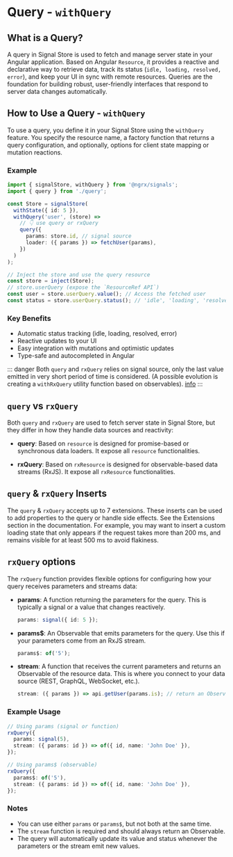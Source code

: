 # Query - `withQuery`

## What is a Query?

A query in Signal Store is used to fetch and manage server state in your Angular application. Based on Angular `Resource`, it provides a reactive and declarative way to retrieve data, track its status (`idle, loading, resolved, error`), and keep your UI in sync with remote resources. Queries are the foundation for building robust, user-friendly interfaces that respond to server data changes automatically.

## How to Use a Query - `withQuery`

To use a query, you define it in your Signal Store using the `withQuery` feature. You specify the resource name, a factory function that returns a query configuration, and optionally, options for client state mapping or mutation reactions.

### Example

```typescript
import { signalStore, withQuery } from '@ngrx/signals';
import { query } from './query';

const Store = signalStore(
  withState({ id: 5 }),
  withQuery('user', (store) =>
    // 👇 use query or rxQuery
    query({
      params: store.id, // signal source
      loader: ({ params }) => fetchUser(params),
    })
  )
);

// Inject the store and use the query resource
const store = inject(Store);
// store.userQuery (expose the `ResourceRef API`)
const user = store.userQuery.value(); // Access the fetched user
const status = store.userQuery.status(); // 'idle', 'loading', 'resolved', 'error'
```

### Key Benefits

- Automatic status tracking (idle, loading, resolved, error)
- Reactive updates to your UI
- Easy integration with mutations and optimistic updates
- Type-safe and autocompleted in Angular

::: danger
Both `query` and `rxQuery` relies on signal source, only the last value emitted in very short period of time is considered. (A possible evolution is creating a `withRxQuery` utility function based on observables).
[info](https://dev.to/lcsga/les-signals-angular-ne-remplacent-pas-les-observables-push-vs-pull-4jk1https://dev.to/lcsga/les-signals-angular-ne-remplacent-pas-les-observables-push-vs-pull-4jk1)
:::

## `query` vs `rxQuery`

Both `query` and `rxQuery` are used to fetch server state in Signal Store, but they differ in how they handle data sources and reactivity:

- **query**: Based on `resource` is designed for promise-based or synchronous data loaders. It expose all `resource` functionalities.

- **rxQuery**: Based on `rxResource` is designed for observable-based data streams (RxJS). It expose all `rxResource` functionalities.

## `query` & `rxQuery` Inserts

The `query` & `rxQuery` accepts up to 7 extensions. These inserts can be used to add properties to the query or handle side effects. See the Extensions section in the documentation.
For example, you may want to insert a custom loading state that only appears if the request takes more than 200 ms, and remains visible for at least 500 ms to avoid flakiness.

## `rxQuery` options

The `rxQuery` function provides flexible options for configuring how your query receives parameters and streams data:

- **params**: A function returning the parameters for the query. This is typically a signal or a value that changes reactively.

  ```typescript
  params: signal({ id: 5 });
  ```

- **params$**: An Observable that emits parameters for the query. Use this if your parameters come from an RxJS stream.

  ```typescript
  params$: of('5');
  ```

- **stream**: A function that receives the current parameters and returns an Observable of the resource data. This is where you connect to your data source (REST, GraphQL, WebSocket, etc.).
  ```typescript
  stream: ({ params }) => api.getUser(params.is); // return an Observable<User>
  ```

### Example Usage

```typescript
// Using params (signal or function)
rxQuery({
  params: signal(5),
  stream: ({ params: id }) => of({ id, name: 'John Doe' }),
});

// Using params$ (observable)
rxQuery({
  params$: of('5'),
  stream: ({ params: id }) => of({ id, name: 'John Doe' }),
});
```

### Notes

- You can use either `params` or `params$`, but not both at the same time.
- The `stream` function is required and should always return an Observable.
- The query will automatically update its value and status whenever the parameters or the stream emit new values.
